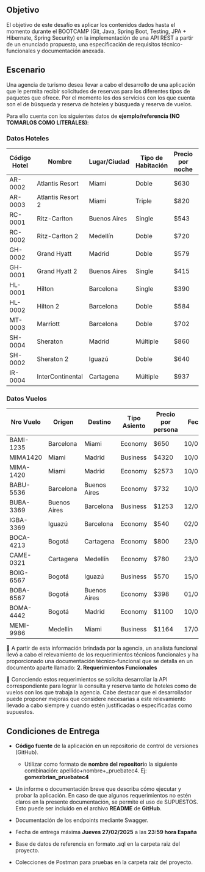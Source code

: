 ## Objetivo

El objetivo de este desafío es aplicar los contenidos dados hasta el momento durante el BOOTCAMP (Git, Java, Spring Boot, Testing, JPA + Hibernate, Spring Security) en la implementación de una API REST a partir de un enunciado propuesto, una especificación de requisitos técnico-funcionales y documentación anexada.


## Escenario

Una agencia de turismo desea llevar a cabo el desarrollo de una aplicación que le permita recibir solicitudes de reservas para los diferentes tipos de paquetes que ofrece. Por el momento los dos servicios con los que cuenta son el de búsqueda y reserva de hoteles y búsqueda y reserva de vuelos.

Para ello cuenta con los siguientes datos de **ejemplo/referencia (NO TOMARLOS COMO LITERALES)**:


### Datos Hoteles

| Código Hotel | Nombre            | Lugar/Ciudad | Tipo de Habitación | Precio por noche | Disponible Desde | Disponible hasta | Reservado |
| ------------ | ----------------- | ------------ | ------------------ | ---------------- | ---------------- | ---------------- | --------- |
| AR-0002      | Atlantis Resort   | Miami        | Doble              | $630             | 10/02/2024       | 20/03/2024       | NO        |
| AR-0003      | Atlantis Resort 2 | Miami        | Triple             | $820             | 10/02/2024       | 23/03/2024       | NO        |
| RC-0001      | Ritz-Carlton      | Buenos Aires | Single             | $543             | 10/02/2024       | 19/03/2024       | NO        |
| RC-0002      | Ritz-Carlton 2    | Medellín     | Doble              | $720             | 12/02/2024       | 17/04/2024       | NO        |
| GH-0002      | Grand Hyatt       | Madrid       | Doble              | $579             | 17/04/2024       | 23/05/2024       | NO        |
| GH-0001      | Grand Hyatt 2     | Buenos Aires | Single             | $415             | 02/01/2024       | 19/02/2024       | NO        |
| HL-0001      | Hilton            | Barcelona    | Single             | $390             | 23/01/2024       | 23/11/2024       | NO        |
| HL-0002      | Hilton 2          | Barcelona    | Doble              | $584             | 23/01/2024       | 15/10/2024       | NO        |
| MT-0003      | Marriott          | Barcelona    | Doble              | $702             | 15/02/2024       | 27/03/2024       | NO        |
| SH-0004      | Sheraton          | Madrid       | Múltiple           | $860             | 01/03/2024       | 17/04/2024       | NO        |
| SH-0002      | Sheraton 2        | Iguazú       | Doble              | $640             | 10/02/2024       | 20/03/2024       | NO        |
| IR-0004      | InterContinental  | Cartagena    | Múltiple           | $937             | 17/04/2024       | 12/06/2024       | NO        |


### Datos Vuelos

| Nro Vuelo | Origen       | Destino      | Tipo Asiento | Precio por persona | Fecha ida  | Fecha Vuelta |
| --------- | ------------ | ------------ | ------------ | ------------------ | ---------- | ------------ |
| BAMI-1235 | Barcelona    | Miami        | Economy      | $650               | 10/02/2024 | 15/02/2024   |
| MIMA1420  | Miami        | Madrid       | Business     | $4320              | 10/02/2024 | 20/02/2024   |
| MIMA-1420 | Miami        | Madrid       | Economy      | $2573              | 10/02/2024 | 21/02/2024   |
| BABU-5536 | Barcelona    | Buenos Aires | Economy      | $732               | 10/02/2024 | 17/02/2024   |
| BUBA-3369 | Buenos Aires | Barcelona    | Business     | $1253              | 12/02/2024 | 23/02/2024   |
| IGBA-3369 | Iguazú       | Barcelona    | Economy      | $540               | 02/01/2024 | 16/01/2024   |
| BOCA-4213 | Bogotá       | Cartagena    | Economy      | $800               | 23/01/2024 | 05/02/2024   |
| CAME-0321 | Cartagena    | Medellín     | Economy      | $780               | 23/01/2024 | 31/01/2024   |
| BOIG-6567 | Bogotá       | Iguazú       | Business     | $570               | 15/02/2024 | 28/02/2024   |
| BOBA-6567 | Bogotá       | Buenos Aires | Economy      | $398               | 01/03/2024 | 14/03/2024   |
| BOMA-4442 | Bogotá       | Madrid       | Economy      | $1100              | 10/02/2024 | 24/02/2024   |
| MEMI-9986 | Medellín     | Miami        | Business     | $1164              | 17/04/2024 | 02/05/2024   |

📝 A partir de esta información brindada por la agencia, un analista funcional llevó a cabo el relevamiento de los requerimientos técnicos funcionales y ha proporcionado una documentación técnico-funcional que se detalla en un documento aparte llamado: **2. Requerimientos Funcionales**

📝 Conociendo estos requerimientos se solicita desarrollar la API correspondiente para lograr la consulta y reserva tanto de hoteles como de vuelos con los que trabaja la agencia. Cabe destacar que el desarrollador puede proponer mejoras que considere necesarias a este relevamiento llevado a cabo siempre y cuando estén justificadas o especificadas como supuestos.

## Condiciones de Entrega

- **Código fuente** de la aplicación en un repositorio de control de versiones (GitHub).
    
    - Utilizar como formato de **nombre del repositori**o la siguiente combinación: apellido+nombre+_pruebatec4. Ej: **gomezbrian_pruebatec4**
        
- Un informe o documentación breve que describa cómo ejecutar y probar la aplicación. En caso de que algunos requerimientos no estén claros en la presente documentación, se permite el uso de SUPUESTOS. Esto puede ser incluido en el archivo **README** de **GitHub**.
    
- Documentación de los endpoints mediante Swagger.
    
- Fecha de entrega máxima **Jueves 27/02/2025** a las **23:59 hora España**
    
- Base de datos de referencia en formato .sql en la carpeta raiz del proyecto.
    
- Colecciones de Postman para pruebas en la carpeta raiz del proyecto.
    

